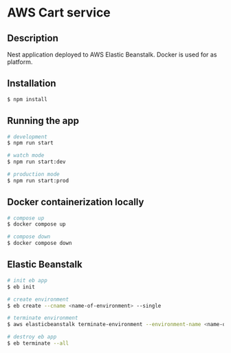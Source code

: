 # AWS Cart service

## Description

Nest application deployed to AWS Elastic Beanstalk. Docker is used for as platform.

## Installation

```bash
$ npm install
```

## Running the app

```bash
# development
$ npm run start

# watch mode
$ npm run start:dev

# production mode
$ npm run start:prod
```

## Docker containerization locally

```bash
# compose up
$ docker compose up

# compose down
$ docker compose down
```

## Elastic Beanstalk

```bash
# init eb app
$ eb init

# create environment
$ eb create --cname <name-of-environment> --single

# terminate environment
$ aws elasticbeanstalk terminate-environment --environment-name <name-of-environment>

# destroy eb app
$ eb terminate --all
```